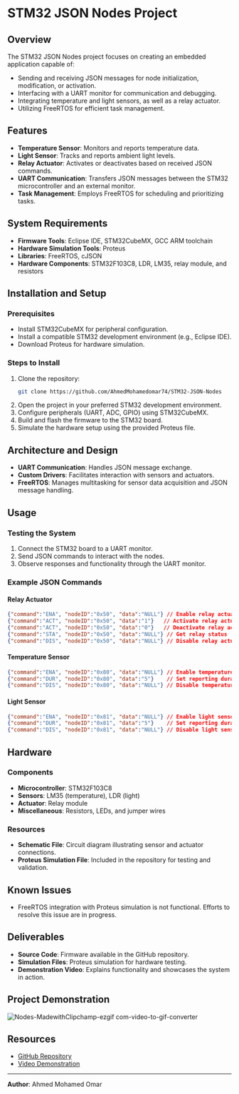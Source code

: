 
# STM32 JSON Nodes Project

## Overview
The STM32 JSON Nodes project focuses on creating an embedded application capable of:
- Sending and receiving JSON messages for node initialization, modification, or activation.
- Interfacing with a UART monitor for communication and debugging.
- Integrating temperature and light sensors, as well as a relay actuator.
- Utilizing FreeRTOS for efficient task management.

## Features
- **Temperature Sensor**: Monitors and reports temperature data.
- **Light Sensor**: Tracks and reports ambient light levels.
- **Relay Actuator**: Activates or deactivates based on received JSON commands.
- **UART Communication**: Transfers JSON messages between the STM32 microcontroller and an external monitor.
- **Task Management**: Employs FreeRTOS for scheduling and prioritizing tasks.

## System Requirements
- **Firmware Tools**: Eclipse IDE, STM32CubeMX, GCC ARM toolchain
- **Hardware Simulation Tools**: Proteus
- **Libraries**: FreeRTOS, cJSON
- **Hardware Components**: STM32F103C8, LDR, LM35, relay module, and resistors

## Installation and Setup

### Prerequisites
- Install STM32CubeMX for peripheral configuration.
- Install a compatible STM32 development environment (e.g., Eclipse IDE).
- Download Proteus for hardware simulation.

### Steps to Install
1. Clone the repository:
   ```bash
   git clone https://github.com/AhmedMohamedomar74/STM32-JSON-Nodes
   ```
2. Open the project in your preferred STM32 development environment.
3. Configure peripherals (UART, ADC, GPIO) using STM32CubeMX.
4. Build and flash the firmware to the STM32 board.
5. Simulate the hardware setup using the provided Proteus file.

## Architecture and Design
- **UART Communication**: Handles JSON message exchange.
- **Custom Drivers**: Facilitates interaction with sensors and actuators.
- **FreeRTOS**: Manages multitasking for sensor data acquisition and JSON message handling.

## Usage
### Testing the System
1. Connect the STM32 board to a UART monitor.
2. Send JSON commands to interact with the nodes.
3. Observe responses and functionality through the UART monitor.

### Example JSON Commands
#### Relay Actuator
```json
{"command":"ENA", "nodeID":"0x50", "data":"NULL"} // Enable relay actuator
{"command":"ACT", "nodeID":"0x50", "data":"1"}   // Activate relay actuator
{"command":"ACT", "nodeID":"0x50", "data":"0"}   // Deactivate relay actuator
{"command":"STA", "nodeID":"0x50", "data":"NULL"} // Get relay status
{"command":"DIS", "nodeID":"0x50", "data":"NULL"} // Disable relay actuator
```

#### Temperature Sensor
```json
{"command":"ENA", "nodeID":"0x80", "data":"NULL"} // Enable temperature sensor
{"command":"DUR", "nodeID":"0x80", "data":"5"}    // Set reporting duration to 5 seconds
{"command":"DIS", "nodeID":"0x80", "data":"NULL"} // Disable temperature sensor
```

#### Light Sensor
```json
{"command":"ENA", "nodeID":"0x81", "data":"NULL"} // Enable light sensor
{"command":"DUR", "nodeID":"0x81", "data":"5"}    // Set reporting duration to 5 seconds
{"command":"DIS", "nodeID":"0x81", "data":"NULL"} // Disable light sensor
```

## Hardware
### Components
- **Microcontroller**: STM32F103C8
- **Sensors**: LM35 (temperature), LDR (light)
- **Actuator**: Relay module
- **Miscellaneous**: Resistors, LEDs, and jumper wires

### Resources
- **Schematic File**: Circuit diagram illustrating sensor and actuator connections.
- **Proteus Simulation File**: Included in the repository for testing and validation.

## Known Issues
- FreeRTOS integration with Proteus simulation is not functional. Efforts to resolve this issue are in progress.

## Deliverables
- **Source Code**: Firmware available in the GitHub repository.
- **Simulation Files**: Proteus simulation for hardware testing.
- **Demonstration Video**: Explains functionality and showcases the system in action.

## Project Demonstration
![Nodes-MadewithClipchamp-ezgif com-video-to-gif-converter](https://github.com/user-attachments/assets/a856e039-e90e-46e0-ac8c-4fafda6e227d)
## Resources
- [GitHub Repository](https://github.com/AhmedMohamedomar74/STM32-JSON-Nodes)
- [Video Demonstration](https://drive.google.com/drive/folders/1BTrJEyA87ykYwzaS-UNg11ssfMj1YT2L?usp=drive_link)

---
**Author**: Ahmed Mohamed Omar
